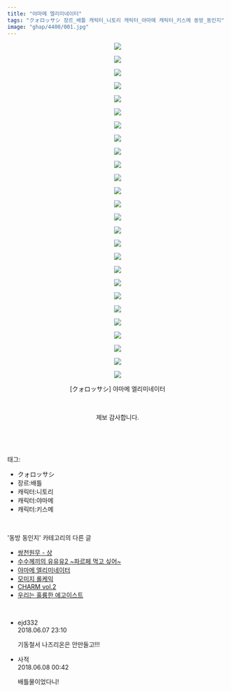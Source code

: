 ```yaml
---
title: "야마메 엘리미네이터"
tags: "クォロッサシ 장르_배틀 캐릭터_니토리 캐릭터_야마메 캐릭터_키스메 동방_동인지"
image: "ghap/4400/001.jpg"
---
```

<div class="article">
<p style="text-align: center; clear: none; float: none;"><img src="{{ site.nasurl }}/ghap/4400/001.jpg"/></p>
<p style="text-align: center; clear: none; float: none;"><img src="{{ site.nasurl }}/ghap/4400/002.jpg"/></p>
<p style="text-align: center; clear: none; float: none;"><img src="{{ site.nasurl }}/ghap/4400/003.jpg"/></p>
<p style="text-align: center; clear: none; float: none;"><img src="{{ site.nasurl }}/ghap/4400/004.jpg"/></p>
<p style="text-align: center; clear: none; float: none;"><img src="{{ site.nasurl }}/ghap/4400/005.jpg"/></p>
<p style="text-align: center; clear: none; float: none;"><img src="{{ site.nasurl }}/ghap/4400/006.jpg"/></p>
<p style="text-align: center; clear: none; float: none;"><img src="{{ site.nasurl }}/ghap/4400/007.jpg"/></p>
<p style="text-align: center; clear: none; float: none;"><img src="{{ site.nasurl }}/ghap/4400/008.jpg"/></p>
<p style="text-align: center; clear: none; float: none;"><img src="{{ site.nasurl }}/ghap/4400/009.jpg"/></p>
<p style="text-align: center; clear: none; float: none;"><img src="{{ site.nasurl }}/ghap/4400/010.jpg"/></p>
<p style="text-align: center; clear: none; float: none;"><img src="{{ site.nasurl }}/ghap/4400/011.jpg"/></p>
<p style="text-align: center; clear: none; float: none;"><img src="{{ site.nasurl }}/ghap/4400/012.jpg"/></p>
<p style="text-align: center; clear: none; float: none;"><img src="{{ site.nasurl }}/ghap/4400/013.jpg"/></p>
<p style="text-align: center; clear: none; float: none;"><img src="{{ site.nasurl }}/ghap/4400/014.jpg"/></p>
<p style="text-align: center; clear: none; float: none;"><img src="{{ site.nasurl }}/ghap/4400/015.jpg"/></p>
<p style="text-align: center; clear: none; float: none;"><img src="{{ site.nasurl }}/ghap/4400/016.jpg"/></p>
<p style="text-align: center; clear: none; float: none;"><img src="{{ site.nasurl }}/ghap/4400/017.jpg"/></p>
<p style="text-align: center; clear: none; float: none;"><img src="{{ site.nasurl }}/ghap/4400/018.jpg"/></p>
<p style="text-align: center; clear: none; float: none;"><img src="{{ site.nasurl }}/ghap/4400/019.jpg"/></p>
<p style="text-align: center; clear: none; float: none;"><img src="{{ site.nasurl }}/ghap/4400/020.jpg"/></p>
<p style="text-align: center; clear: none; float: none;"><img src="{{ site.nasurl }}/ghap/4400/021.jpg"/></p>
<p style="text-align: center; clear: none; float: none;"><img src="{{ site.nasurl }}/ghap/4400/022.jpg"/></p>
<p style="text-align: center; clear: none; float: none;"><img src="{{ site.nasurl }}/ghap/4400/023.jpg"/></p>
<p style="text-align: center; clear: none; float: none;"><img src="{{ site.nasurl }}/ghap/4400/024.jpg"/></p>
<p style="text-align: center; clear: none; float: none;"><img src="{{ site.nasurl }}/ghap/4400/025.jpg"/></p>
<p style="text-align: center; clear: none; float: none;"><img src="{{ site.nasurl }}/ghap/4400/026.jpg"/></p>
<p style="text-align: center; clear: none; float: none;">[クォロッサシ] 야마메 엘리미네이터</p>
<p style="text-align: center; clear: none; float: none;"><br/></p>
<p style="text-align: center; clear: none; float: none;">제보 감사합니다.</p>
<p><br/></p>
</div><br/>
<div class="tagTrail">
<p>태그: </p>
<ul>
<li>クォロッサシ</li>
<li>장르:배틀</li>
<li>캐릭터:니토리</li>
<li>캐릭터:야마메</li>
<li>캐릭터:키스메</li>
</ul>
</div><br/>
<div class="another">
<p>'동방 동인지' 카테고리의 다른 글</p>
<ul>
<li><a href="/2018-06-08-ghap_4402">쌍천원무 - 상</a></li>
<li><a href="/2018-06-07-ghap_4401">수수께끼의 유유유2 ~파르페 먹고 싶어~</a></li>
<li><a href="/2018-06-07-ghap_4400">야마메 엘리미네이터</a></li>
<li><a href="/2018-06-04-ghap_4399">모미지 롤케익</a></li>
<li><a href="/2018-05-28-ghap_4393">CHARM vol.2</a></li>
<li><a href="/2018-05-27-ghap_4389">우리는 훌륭한 에고이스트</a></li>
</ul>
</div><br/>
<div class="cb_module cb_fluid">
<div class="cb_wrt cb_profile">
<div class="comment">
<ul>
<li class="cb_thumb_off" id="comment15267828">
<div class="cb_comment_area">
<div class="cb_info_area">
<div class="cb_section">
<span class="cb_nick_name">ejd332</span>
</div>
<div class="cb_section">
<span class="cb_date">2018.06.07 23:10 </span>
</div>
</div>
<div class="cb_dsc_comment">
<p class="cb_dsc">
											기동철서 나즈리온은 안만들고!!!
										</p>
</div>
</div></li>
<li class="cb_thumb_off" id="comment15267873">
<div class="cb_comment_area">
<div class="cb_info_area">
<div class="cb_section">
<span class="cb_nick_name">사적</span>
</div>
<div class="cb_section">
<span class="cb_date">2018.06.08 00:42 </span>
</div>
</div>
<div class="cb_dsc_comment">
<p class="cb_dsc">
											배틀물이었다니!
										</p>
</div>
</div></li>
</ul>
</div>
</div><!-- commentList close -->
</div><br/>
